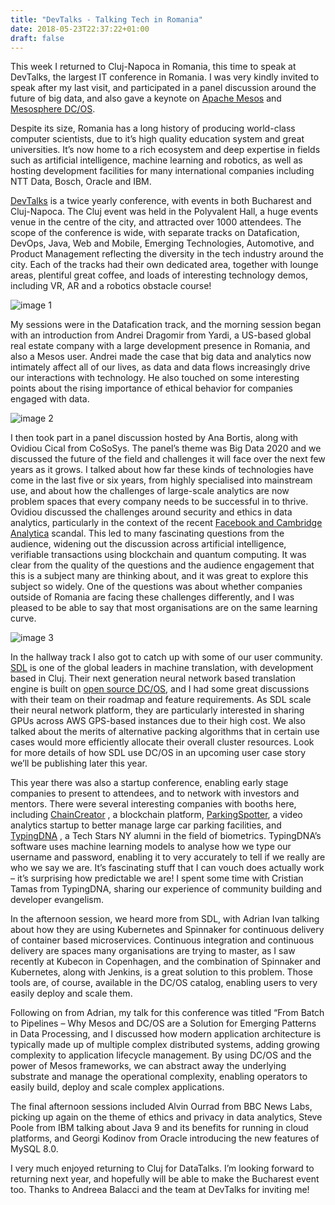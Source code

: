 ```yaml
---
title: "DevTalks - Talking Tech in Romania"
date: 2018-05-23T22:37:22+01:00
draft: false
---
```


This week I returned to Cluj-Napoca in Romania, this time to speak at DevTalks, the largest IT conference in Romania. I was very kindly invited to speak after my last visit, and participated in a panel discussion around the future of big data, and also gave a keynote on [Apache Mesos](http://mesos.apache.org/) and [Mesosphere DC/OS](https://mesosphere.com/product/).

Despite its size, Romania has a long history of producing world-class computer scientists, due to it’s high quality education system and great universities. It’s now home to a rich ecosystem and deep expertise in fields such as artificial intelligence, machine learning and robotics, as well as hosting development facilities for many international companies including NTT Data, Bosch, Oracle and IBM.

[DevTalks](http://www.devtalks.ro/) is a twice yearly conference, with events in both Bucharest and Cluj-Napoca. The Cluj event was held in the Polyvalent Hall, a huge events venue in the centre of the city, and attracted over 1000 attendees. The scope of the conference is wide, with separate tracks on Datafication, DevOps, Java, Web and Mobile, Emerging Technologies, Automotive, and Product Management reflecting the diversity in the tech industry around the city. Each of the tracks had their own dedicated area, together with lounge areas, plentiful great coffee, and loads of interesting technology demos, including VR, AR and a robotics obstacle course!

![image 1](/images/devtalks1.png)

My sessions were in the Datafication track, and the morning session began with an introduction from Andrei Dragomir from Yardi, a US-based global real estate company with a large development presence in Romania, and also a Mesos user. Andrei made the case that big data and analytics now intimately affect all of our lives, as data and data flows increasingly drive our interactions with technology. He also touched on some interesting points about the rising importance of ethical behavior for companies engaged with data.

![image 2](/images/devtalks2.jpg)

I then took part in a panel discussion hosted by Ana Bortis, along with Ovidiou Cical from CoSoSys. The panel’s theme was Big Data 2020 and we discussed  the future of the field and challenges it will face over the next few years as it grows. I talked about how far these kinds of technologies have come in the last five or six years, from highly specialised into mainstream use, and about how the challenges of large-scale analytics are now problem spaces that every company needs to be successful in to thrive. Ovidiou discussed the challenges around security and ethics in data analytics, particularly in the context of the recent [Facebook and Cambridge Analytica](https://www.theguardian.com/uk-news/2018/may/02/cambridge-analytica-closing-down-after-facebook-row-reports-say) scandal. This led to many fascinating questions from the audience, widening out the discussion across artificial intelligence, verifiable transactions using blockchain and quantum computing. It was clear from the quality of the questions and the audience engagement that this is a subject many are thinking about, and it was great to explore this subject so widely. One of the questions was about whether companies outside of Romania are facing these challenges differently, and I was pleased to be able to say that most organisations are on the same learning curve.

![image 3](/images/devtalks3.jpg)

In the hallway track I also got to catch up with some of our user community. [SDL](https://www.sdl.com/)  is one of the global leaders in machine translation, with development  based in Cluj. Their next generation neural network based translation engine is built on [open source DC/OS](https://mesosphere.com/blog/open-source-dcos/), and I had some great discussions with their team on their roadmap and feature requirements. As SDL scale their neural network platform, they are particularly interested in sharing GPUs across AWS GPS-based instances due to their high cost. We also talked about the merits of alternative packing algorithms that in certain use cases would more efficiently allocate their overall cluster resources. Look for more details of how SDL use DC/OS in an upcoming user case story we’ll be publishing later this year.

This year there was also a startup conference, enabling early stage companies to present to attendees, and to network with investors and mentors. There were several interesting companies with booths here, including [ChainCreator](https://www.chaincreator.org/) , a blockchain platform, [ParkingSpotter](https://www.parking-spotter.com/), a video analytics startup to better manage large car parking facilities, and [TypingDNA](https://www.typingdna.com/) , a Tech Stars NY alumni in the field of biometrics. TypingDNA’s software uses machine learning models to analyse how we type our username and password, enabling it to very accurately to tell if we really are who we say we are. It’s fascinating stuff that I can vouch does actually work – it’s surprising how predictable we are! I spent some time with Cristian Tamas from TypingDNA, sharing our experience of community building and developer evangelism.

In the afternoon session, we heard more from SDL, with Adrian Ivan talking about how they are using Kubernetes and Spinnaker for continuous delivery of container based microservices. Continuous integration and continuous delivery are spaces many organisations are trying to master, as I saw recently at Kubecon in Copenhagen, and the combination of Spinnaker and Kubernetes, along with Jenkins, is a great solution to this problem. Those tools are, of course, available in the DC/OS catalog, enabling users to very easily deploy and scale them.

Following on from Adrian, my talk for this conference was titled “From Batch to Pipelines – Why Mesos and DC/OS are a Solution for Emerging Patterns in Data Processing, and I discussed how modern application architecture is typically made up of multiple complex distributed systems, adding growing complexity to application lifecycle management. By using DC/OS and the power of Mesos frameworks, we can abstract away the underlying substrate and manage the operational complexity, enabling operators to easily build, deploy and scale complex applications.

The final afternoon sessions included Alvin Ourrad from BBC News Labs, picking up again on the theme of ethics and privacy in data analytics, Steve Poole from IBM talking about Java 9 and its benefits for running in cloud platforms, and Georgi Kodinov from Oracle introducing the new features of MySQL 8.0.

I very much enjoyed returning to Cluj for DataTalks. I’m looking forward to returning next year, and hopefully will be able to make the Bucharest event too. Thanks to Andreea Balacci and the team at DevTalks for inviting me!
